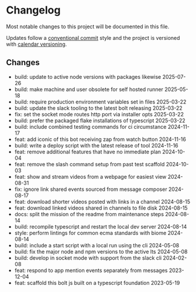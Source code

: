 # Changelog

Most notable changes to this project will be documented in this file.

Updates follow a [conventional commit][commits] style and the project is
versioned with [calendar versioning][calver].

## Changes

- build: update to active node versions with packages likewise 2025-07-26
- build: make machine and user obsolete for self hosted runner 2025-05-18
- build: require production environment variables set in files 2025-03-22
- build: update the slack tooling to the latest bolt releasing 2025-03-22
- fix: set the socket mode routes http port via installer opts 2025-03-22
- build: prefer the packaged flake installations of typescript 2025-03-22
- build: include combined testing commands for ci circumstance 2024-11-17
- feat: add iconic of this bot receiving zap from watch button 2024-11-16
- build: write a deploy script with the latest release of tool 2024-11-16
- feat: remove additional features that have no immediate plan 2024-10-04
- feat: remove the slash command setup from past test scaffold 2024-10-03
- feat: show and stream videos from a webpage for easiest view 2024-08-31
- fix: ignore link shared events sourced from message composer 2024-08-17
- feat: download shorter videos posted with links in a channel 2024-08-15
- feat: download linked videos shared in channels to file disk 2024-08-15
- docs: split the mission of the readme from maintenance steps 2024-08-14
- build: recompile typescript and restart the local dev server 2024-08-14
- style: perform lintings for common ecma standards with biome 2024-08-14
- build: include a start script with a local run using the cli 2024-05-08
- build: fix the major node and npm versions to the active lts 2024-05-08
- build: develop in socket mode with support from the slack cli 2024-02-08
- feat: respond to app mention events separately from messages 2023-12-04
- feat: scaffold this bolt js built on a typescript foundation 2023-05-19

[commits]: https://www.conventionalcommits.org/en/v1.0.0/
[calver]: https://calver.org
